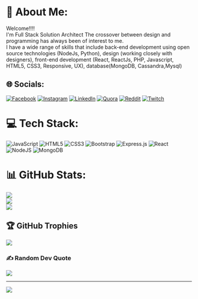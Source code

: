 # 💫 About Me:
Welcome!!!!<br>I'm Full Stack Solution Architect The crossover between design and programming has always been of interest to me.<br>I have a wide range of skills that include back-end development using open source technologies (NodeJs, Python), design (working closely with designers), front-end development (React, ReactJs, PHP, Javascript, HTML5, CSS3,  Responsive, UX), database(MongoDB, Cassandra,Mysql)


## 🌐 Socials:
[![Facebook](https://img.shields.io/badge/Facebook-%231877F2.svg?logo=Facebook&logoColor=white)](https://facebook.com/wildwarish) [![Instagram](https://img.shields.io/badge/Instagram-%23E4405F.svg?logo=Instagram&logoColor=white)](https://instagram.com/___arvinge) [![LinkedIn](https://img.shields.io/badge/LinkedIn-%230077B5.svg?logo=linkedin&logoColor=white)](https://linkedin.com/in/warish-raaz) [![Quora](https://img.shields.io/badge/Quora-%23B92B27.svg?logo=Quora&logoColor=white)](https://www.quora.com/profile/Sam-Warish) [![Reddit](https://img.shields.io/badge/Reddit-%23FF4500.svg?logo=Reddit&logoColor=white)](https://reddit.com/user/warination) [![Twitch](https://img.shields.io/badge/Twitch-%239146FF.svg?logo=Twitch&logoColor=white)](https://twitch.tv/warination) 

# 💻 Tech Stack:
![JavaScript](https://img.shields.io/badge/javascript-%23323330.svg?style=for-the-badge&logo=javascript&logoColor=%23F7DF1E) ![HTML5](https://img.shields.io/badge/html5-%23E34F26.svg?style=for-the-badge&logo=html5&logoColor=white) ![CSS3](https://img.shields.io/badge/css3-%231572B6.svg?style=for-the-badge&logo=css3&logoColor=white) ![Bootstrap](https://img.shields.io/badge/bootstrap-%23563D7C.svg?style=for-the-badge&logo=bootstrap&logoColor=white) ![Express.js](https://img.shields.io/badge/express.js-%23404d59.svg?style=for-the-badge&logo=express&logoColor=%2361DAFB) ![React](https://img.shields.io/badge/react-%2320232a.svg?style=for-the-badge&logo=react&logoColor=%2361DAFB) ![NodeJS](https://img.shields.io/badge/node.js-6DA55F?style=for-the-badge&logo=node.js&logoColor=white) ![MongoDB](https://img.shields.io/badge/MongoDB-%234ea94b.svg?style=for-the-badge&logo=mongodb&logoColor=white)
# 📊 GitHub Stats:
![](https://github-readme-stats.vercel.app/api?username=warination&theme=highcontrast&hide_border=false&include_all_commits=false&count_private=false)<br/>
![](https://github-readme-streak-stats.herokuapp.com/?user=warination&theme=highcontrast&hide_border=false)<br/>
![](https://github-readme-stats.vercel.app/api/top-langs/?username=warination&theme=highcontrast&hide_border=false&include_all_commits=false&count_private=false&layout=compact)

## 🏆 GitHub Trophies
![](https://github-profile-trophy.vercel.app/?username=warination&theme=juicyfresh&no-frame=false&no-bg=true&margin-w=4)

### ✍️ Random Dev Quote
![](https://quotes-github-readme.vercel.app/api?type=horizontal&theme=tokyonight)

---
[![](https://visitcount.itsvg.in/api?id=warination&icon=0&color=3)](https://visitcount.itsvg.in)

<!-- Proudly created with GPRM ( https://gprm.itsvg.in ) -->
